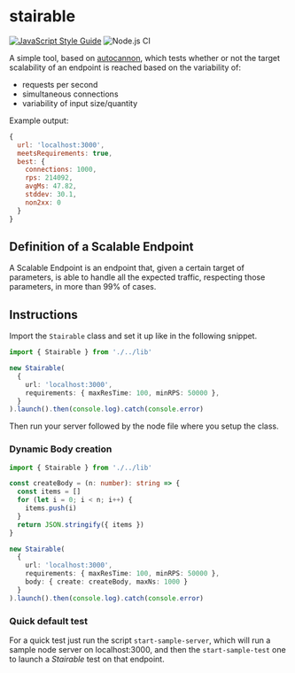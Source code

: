 # stairable

[![JavaScript Style Guide](https://img.shields.io/badge/code_style-standard-brightgreen.svg)](https://standardjs.com)
![Node.js CI](https://github.com/claudio-di-sciacca/stairable/workflows/Node.js%20CI/badge.svg)

A simple tool, based on [autocannon](https://github.com/mcollina/autocannon), which tests whether or not the target scalability of an endpoint is reached based on the variability of:
* requests per second
* simultaneous connections
* variability of input size/quantity

Example output:
```javascript
{
  url: 'localhost:3000',
  meetsRequirements: true,
  best: {
    connections: 1000,
    rps: 214092,
    avgMs: 47.82,
    stddev: 30.1,
    non2xx: 0
  }
}
```

## Definition of a Scalable Endpoint

A Scalable Endpoint is an endpoint that, given a certain target of parameters, is able to handle all the expected traffic, respecting those parameters, in more than 99% of cases.

## Instructions

Import the `Stairable` class and set it up like in the following snippet.

```typescript
import { Stairable } from './../lib'

new Stairable(
  {
    url: 'localhost:3000',
    requirements: { maxResTime: 100, minRPS: 50000 },
  }
).launch().then(console.log).catch(console.error)
```

Then run your server followed by the node file where you setup the class.

### Dynamic Body creation

```typescript
import { Stairable } from './../lib'

const createBody = (n: number): string => {
  const items = []
  for (let i = 0; i < n; i++) {
    items.push(i)
  }
  return JSON.stringify({ items })
}

new Stairable(
  {
    url: 'localhost:3000',
    requirements: { maxResTime: 100, minRPS: 50000 },
    body: { create: createBody, maxNs: 1000 }
  }
).launch().then(console.log).catch(console.error)
```

### Quick default test

For a quick test just run the script `start-sample-server`, which will run a sample node server on localhost:3000, and then the `start-sample-test` one to launch a *Stairable* test on that endpoint.
